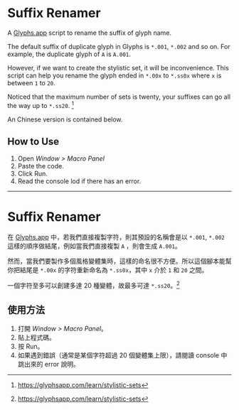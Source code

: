 # Suffix Renamer

A [Glyphs.app](https://glyphsapp.com/) script to rename the suffix of glyph name. 

The default suffix of duplicate glyph in Glyphs is `*.001`, `*.002` and so on. For example, the duplicate glyph of `A` is `A.001`. 

However, if we want to create the stylistic set, it will be inconvenience. This script can help you rename the glyph ended in `*.00x` to `*.ss0x` where `x` is between `1` to `20`.

Noticed that the maximum number of sets is twenty, your suffixes can go all the way up to `*.ss20`. [^1]

An Chinese version is contained below.

## How to Use

1. Open *Window > Macro Panel*
2. Paste the code.
3. Click Run.
4. Read the console lod if there has an error.


***

# Suffix Renamer

在 [Glyphs.app](https://glyphsapp.com/) 中，若我們直接複製字符，則其預設的名稱會是以 `*.001`, `*.002` 這樣的順序做結尾，例如當我們直接複製 `A` ，則會生成 `A.001`。

然而，當我們要製作多個風格變體集時，這樣的命名很不方便。所以這個腳本能幫你把結尾是 `*.00x` 的字符重新命名為 `*.ss0x`，其中 `x` 介於 `1` 和 `20` 之間。

一個字符至多可以創建多達 20 種變體，故最多可達 `*.ss20`。[^1]

## 使用方法

1. 打開 *Window > Macro Panel*。
2. 貼上程式碼。
3. 按 Run。
4. 如果遇到錯誤（通常是某個字符超過 20 個變體集上限），請閱讀 console 中跳出來的 error 說明。



[^1]: https://glyphsapp.com/learn/stylistic-sets
